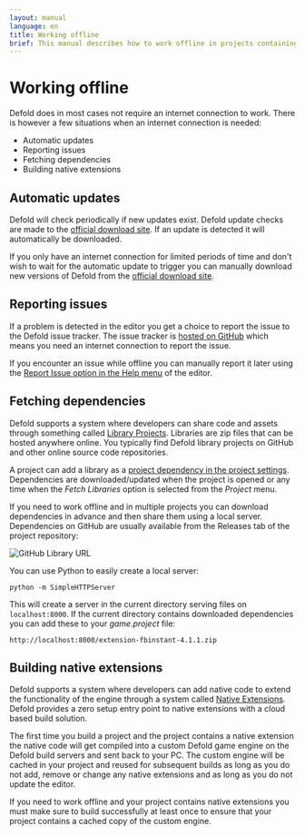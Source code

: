 ```yaml
---
layout: manual
language: en
title: Working offline
brief: This manual describes how to work offline in projects containing dependencies and in-particular native extensions
---
```


# Working offline

Defold does in most cases not require an internet connection to work. There is however a few situations when an internet connection is needed:

* Automatic updates
* Reporting issues
* Fetching dependencies
* Building native extensions


## Automatic updates

Defold will check periodically if new updates exist. Defold update checks are made to the [official download site](https://d.defold.com). If an update is detected it will automatically be downloaded.

If you only have an internet connection for limited periods of time and don't wish to wait for the automatic update to trigger you can manually download new versions of Defold from the [official download site](https://d.defold.com).


## Reporting issues

If a problem is detected in the editor you get a choice to report the issue to the Defold issue tracker. The issue tracker is [hosted on GitHub](https://www.github.com/defold/editor2-issues) which means you need an internet connection to report the issue.

If you encounter an issue while offline you can manually report it later using the [Report Issue option in the Help menu](/manuals/getting-help/#report-a-problem-from-the-editor) of the editor.


## Fetching dependencies

Defold supports a system where developers can share code and assets through something called [Library Projects](/manuals/libraries/). Libraries are zip files that can be hosted anywhere online. You typically find Defold library projects on GitHub and other online source code repositories.

A project can add a library as a [project dependency in the project settings](/manuals/project-settings/#dependencies). Dependencies are downloaded/updated when the project is opened or any time when the *Fetch Libraries* option is selected from the *Project* menu.

If you need to work offline and in multiple projects you can download dependencies in advance and then share them using a local server. Dependencies on GitHub are usually available from the Releases tab of the project repository:

![GitHub Library URL](../images/libraries/libraries_library_url_github.png)

You can use Python to easily create a local server:

    python -m SimpleHTTPServer

This will create a server in the current directory serving files on `localhost:8000`. If the current directory contains downloaded dependencies you can add these to your *game.project* file:

    http://localhost:8000/extension-fbinstant-4.1.1.zip


## Building native extensions

Defold supports a system where developers can add native code to extend the functionality of the engine through a system called [Native Extensions](/manuals/extensions/). Defold provides a zero setup entry point to native extensions with a cloud based build solution.

The first time you build a project and the project contains a native extension the native code will get compiled into a custom Defold game engine on the Defold build servers and sent back to your PC. The custom engine will be cached in your project and reused for subsequent builds as long as you do not add, remove or change any native extensions and as long as you do not update the editor.

If you need to work offline and your project contains native extensions you must make sure to build successfully at least once to ensure that your project contains a cached copy of the custom engine.
